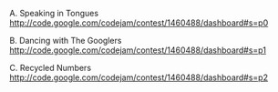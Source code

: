 A. Speaking in Tongues
http://code.google.com/codejam/contest/1460488/dashboard#s=p0


B. Dancing with The Googlers
http://code.google.com/codejam/contest/1460488/dashboard#s=p1


C. Recycled Numbers
http://code.google.com/codejam/contest/1460488/dashboard#s=p2